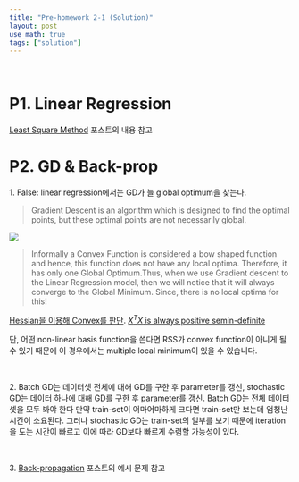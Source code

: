 ```yaml
---
title: "Pre-homework 2-1 (Solution)"
layout: post
use_math: true
tags: ["solution"]
---
```


<br/>

# P1. Linear Regression

[Least Square Method](https://bluehorn07.github.io/mathematics/2021/06/06/introduction-to-linear-regression.html#least-square-method) 포스트의 내용 참고

# P2. GD & Back-prop

1\. False: linear regression에서는 GD가 늘 global optimum을 찾는다.

> Gradient Descent is an algorithm which is designed to find the optimal points, but these optimal points are not necessarily global.

![](https://wingshore.files.wordpress.com/2014/11/images-12.jpg)

> Informally a Convex Function is considered a bow shaped function and hence, this function does not have any local optima. Therefore, it has only one Global Optimum.Thus, when we use Gradient descent to the Linear Regression model, then we will notice that it will always converge to the Global Minimum. Since, there is no local optima for this!

[Hessian을 이용해 Convex를 판단](https://math.stackexchange.com/questions/2774106/why-is-the-least-square-cost-function-for-linear-regression-convex). [$X^TX$ is always positive semin-definite](https://statisticaloddsandends.wordpress.com/2018/01/31/xtx-is-always-positive-semidefinite/)

단, 어떤 non-linear basis function을 쓴다면 RSS가 convex function이 아니게 될 수 있기 때문에 이 경우에서는 multiple local minimum이 있을 수 있습니다.

<br/>

2\. Batch GD는 데이터셋 전체에 대해 GD를 구한 후 parameter를 갱신, stochastic GD는 데이터 하나에 대해 GD를 구한 후 parameter를 갱신. Batch GD는 전체 데이터셋을 모두 봐야 한다 만약 train-set이 어마어마하게 크다면 train-set만 보는데 엄청난 시간이 소요된다. 그러나 stochastic GD는 train-set의 일부를 보기 때문에 iteration을 도는 시간이 빠르고 이에 따라 GD보다 빠르게 수렴할 가능성이 있다.

<br/>

3\. [Back-propagation](https://bluehorn07.github.io/computer_science/2021/05/23/back-propagation.html) 포스트의 예시 문제 참고


